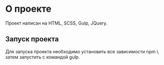 # О проекте

Проект написан на HTML, SCSS, Gulp, JQuery.

## Запуск проекта

Для запуска проекта необходимо установить все зависимости npm i, затем запустить с командой gulp.
